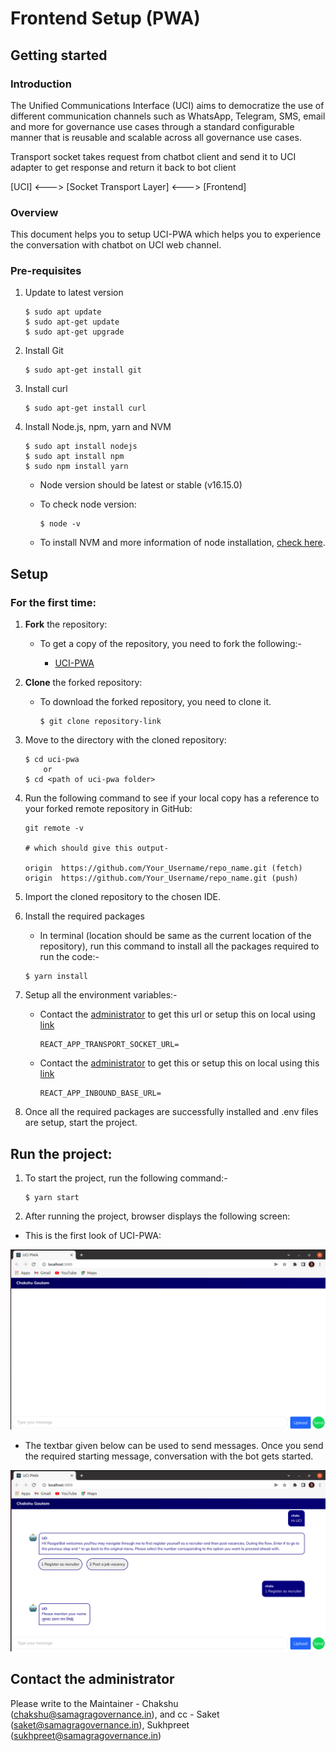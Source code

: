 # Frontend Setup (PWA)

## Getting started

### Introduction

The Unified Communications Interface (UCI) aims to democratize the use of different communication channels such as WhatsApp, Telegram, SMS, email and more for governance use cases through a standard configurable manner that is reusable and scalable across all governance use cases.

Transport socket takes request from chatbot client and send it to UCI adapter to get response and return it back to bot client

[UCI] <---> [Socket Transport Layer] <---> [Frontend]

### Overview

This document helps you to setup UCI-PWA which helps you to experience the conversation with chatbot on UCI web channel.

### Pre-requisites

1. Update to latest version

   ```
   $ sudo apt update
   $ sudo apt-get update
   $ sudo apt-get upgrade
   ```

2. Install Git

   ```
   $ sudo apt-get install git
   ```

3. Install curl

   ```
   $ sudo apt-get install curl
   ```

4. Install Node.js, npm, yarn and NVM

   ```
   $ sudo apt install nodejs
   $ sudo apt install npm
   $ sudo npm install yarn
   ```

   - Node version should be latest or stable (v16.15.0)
   - To check node version:

     ```
     $ node -v
     ```

   - To install NVM and more information of node installation, [check here](https://www.digitalocean.com/community/tutorials/how-to-install-node-js-on-ubuntu-20-04).

## Setup

### For the first time:

1. **Fork** the repository:

   - To get a copy of the repository, you need to fork the following:-

     - [UCI-PWA](https://github.com/samagra-comms/uci-web-channel)

2. **Clone** the forked repository:

   - To download the forked repository, you need to clone it.

     ```
     $ git clone repository-link
     ```

3. Move to the directory with the cloned repository:

   ```
   $ cd uci-pwa
       or
   $ cd <path of uci-pwa folder>
   ```

4. Run the following command to see if your local copy has a reference to your forked remote repository in GitHub:

   ```
   git remote -v

   # which should give this output-

   origin  https://github.com/Your_Username/repo_name.git (fetch)
   origin  https://github.com/Your_Username/repo_name.git (push)
   ```

5. Import the cloned repository to the chosen IDE.

6. Install the required packages

   - In terminal (location should be same as the current location of the repository), run this command to install all the packages required to run the code:-

   ```
   $ yarn install
   ```

7. Setup all the environment variables:-

   - Contact the [administrator](#contact-the-administrator) to get this url or setup this on local using [link](/use/developer/development-environment/transport-socket_pwa.md)

     ```
     REACT_APP_TRANSPORT_SOCKET_URL=
     ```

   - Contact the [administrator](#contact-the-administrator) to get this or setup this on local using this [link](/use/developer/development-environment/backend-setup.md)

     ```
     REACT_APP_INBOUND_BASE_URL=
     ```

8. Once all the required packages are successfully installed and .env files are setup, start the project.

## Run the project:

1. To start the project, run the following command:-

   ```
   $ yarn start
   ```

2. After running the project, browser displays the following screen:

- This is the first look of UCI-PWA:

![UCI-PWA front-end first look](../../../media/uci-pwa_view.png)

- The textbar given below can be used to send messages. Once you send the required starting message, conversation with the bot gets started.

![UCI-PWA front-end first look](../../../media/uci-pwa_working.png)

## Contact the administrator

Please write to the Maintainer - Chakshu (chakshu@samagragovernance.in), and cc - Saket (saket@samagragovernance.in), Sukhpreet (sukhpreet@samagragovernance.in)
